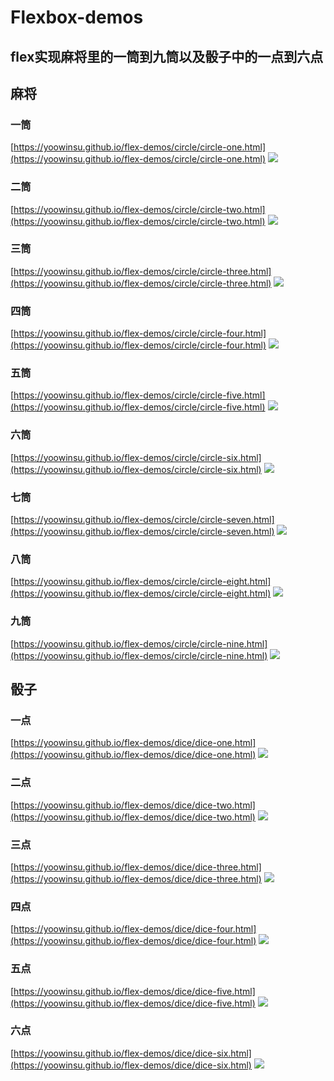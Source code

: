 # Flexbox-demos
## flex实现麻将里的一筒到九筒以及骰子中的一点到六点

## 麻将

### 一筒
[https://yoowinsu.github.io/flex-demos/circle/circle-one.html](https://yoowinsu.github.io/flex-demos/circle/circle-one.html)
![](https://i.loli.net/2017/08/05/5985c2f5c6ffa.jpg)

### 二筒
[https://yoowinsu.github.io/flex-demos/circle/circle-two.html](https://yoowinsu.github.io/flex-demos/circle/circle-two.html)
![](https://i.loli.net/2017/08/05/5985c2f58ea1d.jpg)

### 三筒
[https://yoowinsu.github.io/flex-demos/circle/circle-three.html](https://yoowinsu.github.io/flex-demos/circle/circle-three.html)
![](https://i.loli.net/2017/08/05/5985c2f5a4e29.jpg)

### 四筒
[https://yoowinsu.github.io/flex-demos/circle/circle-four.html](https://yoowinsu.github.io/flex-demos/circle/circle-four.html)
![](https://i.loli.net/2017/08/05/5985c2f5acd66.jpg)

### 五筒
[https://yoowinsu.github.io/flex-demos/circle/circle-five.html](https://yoowinsu.github.io/flex-demos/circle/circle-five.html)
![](https://i.loli.net/2017/08/05/5985c2f5dda4f.jpg)

### 六筒
[https://yoowinsu.github.io/flex-demos/circle/circle-six.html](https://yoowinsu.github.io/flex-demos/circle/circle-six.html)
![](https://i.loli.net/2017/08/05/5985c2f5e26bc.jpg)

### 七筒
[https://yoowinsu.github.io/flex-demos/circle/circle-seven.html](https://yoowinsu.github.io/flex-demos/circle/circle-seven.html)
![](https://i.loli.net/2017/08/05/5985c2f5e1b97.jpg)

### 八筒
[https://yoowinsu.github.io/flex-demos/circle/circle-eight.html](https://yoowinsu.github.io/flex-demos/circle/circle-eight.html)
![](https://i.loli.net/2017/08/05/5985c2f5e0ee0.jpg)

### 九筒
[https://yoowinsu.github.io/flex-demos/circle/circle-nine.html](https://yoowinsu.github.io/flex-demos/circle/circle-nine.html)
![](https://i.loli.net/2017/08/05/5985c2f5dea74.jpg)



## 骰子
### 一点
[https://yoowinsu.github.io/flex-demos/dice/dice-one.html](https://yoowinsu.github.io/flex-demos/dice/dice-one.html)
![](https://i.loli.net/2017/08/05/5985c21694e80.jpg)

### 二点
[https://yoowinsu.github.io/flex-demos/dice/dice-two.html](https://yoowinsu.github.io/flex-demos/dice/dice-two.html)
![](https://i.loli.net/2017/08/05/5985c21694099.jpg)

### 三点
[https://yoowinsu.github.io/flex-demos/dice/dice-three.html](https://yoowinsu.github.io/flex-demos/dice/dice-three.html)
![](https://i.loli.net/2017/08/05/5985c216ad7a5.jpg)

### 四点
[https://yoowinsu.github.io/flex-demos/dice/dice-four.html](https://yoowinsu.github.io/flex-demos/dice/dice-four.html)
![](https://i.loli.net/2017/08/05/5985c216c2377.jpg)

### 五点
[https://yoowinsu.github.io/flex-demos/dice/dice-five.html](https://yoowinsu.github.io/flex-demos/dice/dice-five.html)
![](https://i.loli.net/2017/08/05/5985c216c3312.jpg)

### 六点
[https://yoowinsu.github.io/flex-demos/dice/dice-six.html](https://yoowinsu.github.io/flex-demos/dice/dice-six.html)
![](https://i.loli.net/2017/08/05/5985c216c478d.jpg)
